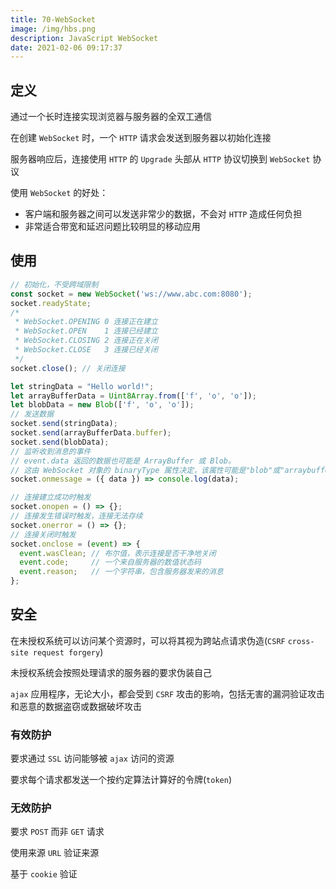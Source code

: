 ```yaml
---
title: 70-WebSocket
image: /img/hbs.png
description: JavaScript WebSocket
date: 2021-02-06 09:17:37
---
```



## 定义

通过一个长时连接实现浏览器与服务器的全双工通信

在创建 `WebSocket` 时，一个 `HTTP` 请求会发送到服务器以初始化连接

服务器响应后，连接使用 `HTTP` 的 `Upgrade` 头部从 `HTTP` 协议切换到 `WebSocket` 协议

使用 `WebSocket` 的好处：
  - 客户端和服务器之间可以发送非常少的数据，不会对 `HTTP` 造成任何负担
  - 非常适合带宽和延迟问题比较明显的移动应用

## 使用

```js
// 初始化，不受跨域限制
const socket = new WebSocket('ws://www.abc.com:8080');
socket.readyState;
/*
 * WebSocket.OPENING 0 连接正在建立
 * WebSocket.OPEN    1 连接已经建立
 * WebSocket.CLOSING 2 连接正在关闭
 * WebSocket.CLOSE   3 连接已经关闭
 */
socket.close(); // 关闭连接

let stringData = "Hello world!";
let arrayBufferData = Uint8Array.from(['f', 'o', 'o']);
let blobData = new Blob(['f', 'o', 'o']);
// 发送数据
socket.send(stringData);
socket.send(arrayBufferData.buffer);
socket.send(blobData);
// 监听收到消息的事件
// event.data 返回的数据也可能是 ArrayBuffer 或 Blob。
// 这由 WebSocket 对象的 binaryType 属性决定，该属性可能是"blob"或"arraybuffer"
socket.onmessage = ({ data }) => console.log(data);

// 连接建立成功时触发
socket.onopen = () => {};
// 连接发生错误时触发，连接无法存续
socket.onerror = () => {};
// 连接关闭时触发
socket.onclose = (event) => {
  event.wasClean; // 布尔值，表示连接是否干净地关闭
  event.code;     // 一个来自服务器的数值状态码
  event.reason;   // 一个字符串，包含服务器发来的消息
};
```

## 安全

在未授权系统可以访问某个资源时，可以将其视为跨站点请求伪造(`CSRF` `cross-site request forgery`)

未授权系统会按照处理请求的服务器的要求伪装自己

`ajax` 应用程序，无论大小，都会受到 `CSRF` 攻击的影响，包括无害的漏洞验证攻击和恶意的数据盗窃或数据破坏攻击

### 有效防护

要求通过 `SSL` 访问能够被 `ajax` 访问的资源

要求每个请求都发送一个按约定算法计算好的令牌(`token`)

### 无效防护

要求 `POST` 而非 `GET` 请求

使用来源 `URL` 验证来源

基于 `cookie` 验证